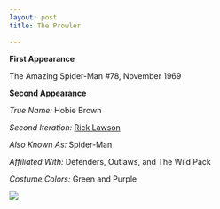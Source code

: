 ```yaml
---
layout: post
title: The Prowler

---
```


**First Appearance**

The Amazing Spider-Man #78, November 1969

**Second Appearance**

*True Name:* Hobie Brown

*Second Iteration:*  <a href="http://bridanp.github.io/coverfirsts/2016/01/14/rick-lawson/">Rick Lawson</a>

*Also Known As:*  Spider-Man

*Affiliated With:*  Defenders, Outlaws, and The Wild Pack

*Costume Colors:*  Green and Purple

<img src="http://bridanp.github.io/coverfirsts/images/marvel/the-amazing-spider-man-78.jpg">
